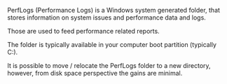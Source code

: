 PerfLogs (Performance Logs) is a Windows system generated folder, that stores information on system issues and performance data and logs. 

Those are used to feed performance related reports. 

The folder is typically available in your computer boot partition (typically C:\). 

It is possible to move / relocate the PerfLogs folder to a new directory, however, from disk space perspective the gains are minimal.
